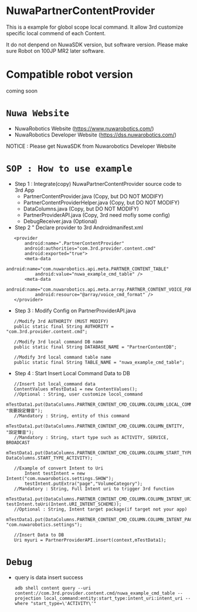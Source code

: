 # NuwaPartnerContentProvider
This is a example for globol scope local command.
It allow 3rd customize specific local commend of each Content.

It do not denpend on NuwaSDK version, but software version.
Please make sure Robot on 100JP MR2 later software.

# Compatible robot version
coming soon

# `Nuwa Website`
* NuwaRobotics Website (https://www.nuwarobotics.com/)
* NuwaRobotics Developer Website (https://dss.nuwarobotics.com/)

NOTICE : Please get NuwaSDK from Nuwarobotics Developer Website

# `SOP : How to use example`
 * Step 1 : Integrate(copy) NuwaPartnerContentProvider source code to 3rd App
    + PartnerContentProvider.java (Copy, but DO NOT MODIFY)
    + PartnerContentProviderHelper.java (Copy, but DO NOT MODIFY)
    + DataColumns.java (Copy, but DO NOT MODIFY)
    + PartnerProviderAPI.java (Copy, 3rd need mofiy some config)
    + DebugReceiver.java (Optional)
 * Step 2 " Declare provider to 3rd Androidmanifest.xml 
 ```
    <provider
        android:name=".PartnerContentProvider"
        android:authorities="com.3rd.provider.content.cmd"
        android:exported="true">
        <meta-data
            android:name="com.nuwarobotics.api.meta.PARTNER_CONTENT_TABLE"
            android:value="nuwa_example_cmd_table" />
        <meta-data
            android:name="com.nuwarobotics.api.meta.array.PARTNER_CONTENT_VOICE_FORMAT"
            android:resource="@array/voice_cmd_format" />
    </provider>
 ```
 * Step 3 : Modify Config on PartnerProviderAPI.java
 ```
    //Modify 3rd AUTHORITY (MUST MODIFY)
    public static final String AUTHORITY = "com.3rd.provider.content.cmd";
 
    //Modify 3rd local command DB name
    public static final String DATABASE_NAME = "PartnerContentDB";
    
    //Modify 3rd local command table name
    public static final String TABLE_NAME = "nuwa_example_cmd_table";
 ```
 * Step 4 : Start Insert Local Command Data to DB
 ```
    //Insert 1st local_command data
    ContentValues mTestData1 = new ContentValues();
    //Optional : String, user customize locol_command
        mTestData1.put(DataColumns.PARTNER_CONTENT_CMD_COLUMN.COLUMN_LOCAL_COMMAND, "我要設定聲音");
    //Mandatory : String, entity of this command
        mTestData1.put(DataColumns.PARTNER_CONTENT_CMD_COLUMN.COLUMN_ENTITY, "設定聲音");
    //Mandatory : String, start type such as ACTIVITY, SERVICE, BROADCAST
        mTestData1.put(DataColumns.PARTNER_CONTENT_CMD_COLUMN.COLUMN_START_TYPE, DataColumns.START_TYPE_ACTIVITY);

    //Example of convert Intent to Uri
        Intent testIntent = new Intent("com.nuwarobotics.settings.SHOW");
        testIntent.putExtra("page","VolumeCategory");
    //Mandatory : String, Full Intent uri to trigger 3rd function
        mTestData1.put(DataColumns.PARTNER_CONTENT_CMD_COLUMN.COLUMN_INTENT_URI, testIntent.toUri(Intent.URI_INTENT_SCHEME));
    //Optional : String, Intent target package(if target not your app)
        mTestData1.put(DataColumns.PARTNER_CONTENT_CMD_COLUMN.COLUMN_INTENT_PACKAGE, "com.nuwarobotics.settings");
        
    //Insert Data to DB
    Uri myuri = PartnerProviderAPI.insert(context,mTestData1);
 ```
# `Debug`
 * query is data insert success
   ```
   adb shell content query --uri content://com.3rd.provider.content.cmd/nuwa_example_cmd_table --projection local_command:entity:start_type:intent_uri:intent_uri --where "start_type=\'ACTIVITY\'"
   ```

